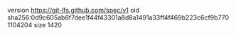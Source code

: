 version https://git-lfs.github.com/spec/v1
oid sha256:0d9c605ab6f7dee1f44f43301a8d8a1491a33ff4f469b223c6cf9b7701104204
size 1420
